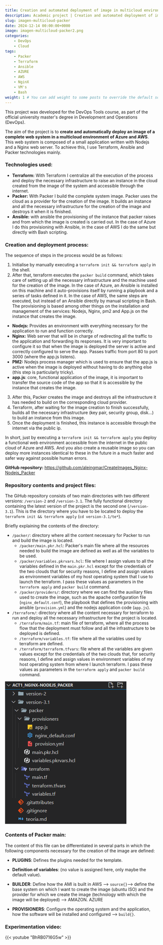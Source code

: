 ```yaml
---
title: Creation and automated deployment of image in multicloud environment.
description: Academic project | Creation and automated deployment of image in multicloud environment (Azure and AWS). Creation of web app image (Nodejs and NginX) using Packer, deployment of cloud infrastructure using Terraform and provisioning of the infrastructure with Ansible.
slug: imagen-multicloud-packer
date: 2024-12-14 00:00:00+0000
image: imagen-multicloud-packer2.png
categories:
    - DevOps
    - Cloud
tags:
    - Packer
    - Terraform
    - Ansible
    - AZURE
    - AWS
    - NginX
    - VM's
    - Bash
weight: 1 # You can add weight to some posts to override the default sorting (date descending)
---
```


This project was developed for the DevOps Tools course, as part of the official university master's degree in Development and Operations (DevOps).

The aim of the project is to **create and automatically deploy an image of a complete web system in a multicloud environment of Azure and AWS**. This web system is composed of a small application written with Nodejs and a Nginx web server. To achieve this, I use Terraform, Ansible and Packer technologies mainly. 

### Technologies used:

- **Terraform:** With Terraform I centralize all the execution of the process and deploy the necessary infrastructure to raise an instance in the cloud created from the image of the system and accessible through the internet. 
- **Packer:** With Packer I build the complete system image. Packer uses the cloud as a provider for the creation of the image. It builds an instance and all the necessary infrastructure for the creation of the image and destroys it when it is finished.
- **Ansible:** with ansible the provisioning of the instance that packer raises and from which the image is created is carried out. In the case of Azure I do this provisioning with Ansible, in the case of AWS I do the same but directly with Bash scripting.

### Creation and deployment process:

The sequence of steps in the process would be as follows: 
1. Initialise by manually executing a `terraform init && terraform apply` in the shell.
2. After that, terraform executes the `packer build` command, which takes care of setting up all the necessary infrastructure and the machine used for the creation of the image. In the case of Azure, an Ansible is installed on this machine and it auto-provisions itself by running a playbook and a series of tasks defined in it. In the case of AWS, the same steps are executed, but instead of an Ansible directly by manual scripting in Bash. The provisioning is based among other things on the installation and management of the services: Nodejs, Nginx, pm2 and App.js on the instance that creates the image.
- **Nodejs:** Provides an environment with everything necessary for the application to run and function correctly.
- **Nginx:** Web server that will be in charge of redirecting all the traffic to the application and forwarding its responses. It is very important to configure it so that when the image is deployed the server is active and correctly configured to serve the app. Passes traffic from port 80 to port 3000 (where the app.js listens).
- **PM2:** Nodejs process manager which is used to ensure that the app.js is active when the image is deployed without having to do anything else (this step is particularly tricky).
- **app.js**: core, functional application of the image, it is important to transfer the source code of the app so that it is accessible by the instance that creates the image.

3. After this, Packer creates the image and destroys all the infrastructure it has needed to build on the corresponding cloud provider. 
4. Terraform, after waiting for the image creation to finish successfully, builds all the necessary infrastructure (key pair, security group, disk...) to build an instance from this image.
5. Once the deployment is finished, this instance is accessible through the internet via the public ip.

In short, just by executing a `terraform init && terraform apply` you deploy a functional web environment accessible from the internet in the public cloud of Azure and AWS. And you also create a reusable image so you can deploy more instances identical to these in the future in a much faster and safer way against possible human errors.


**GitHub repository:** https://github.com/aleingmar/CreateImages_Nginx-Nodejs_Packer

### Repository contents and project files:

The GiHub repository consists of two main directories with two different versions: `/version-2` and `/version-3.1`.
The fully functional directory containing the latest version of the project is the second one (`/version-3.1`). This is the directory where you have to be located to deploy the `terraform init && terraform apply` (`cd version-3.1/te*`).


Briefly explaining the contents of the directory:
- `/packer/`: directory where all the content necessary for Packer to run and build the image is located.
    - `/packer/main.pkr.hcl`: Packer's main file where all the resources needed to build the image are defined as well as all the variables to be used.
    - `/packer/variables.pkrvars.hcl`: file where I assign values to all the variables defined in the `main.pkr.hcl` except for the credentials of the two clouds that for security reasons, I define and assign values as environment variables of my host operating system that I use to launch the terraform. I pass these values as parameters in the `terraform apply` and `packer build` command.
    - `/packer/providers/`: directory where we can find the auxiliary files used to create the image, such as the apache configuration file (`nginx_default.conf`), the playbook that defines the provisioning with ansible (`provision.yml`) and the nodejs application code (`app.js`). 
- `/terraform/`: directory where all the content necessary for terraform to run and deploy all the necessary infrastructure for the project is located.
    - `/terraform/main.tf`: main file of terraform, where all the process flow that the deployment must follow and all the infrastructure to be deployed is defined.
    - `/terraform/variables.tf`: file where all the variables used by terraform are defined.
    - `/terraform/terraform.tfvars`: file where all the variables are given values except for the credentials of the two clouds that, for security reasons, I define and assign values in environment variables of my host operating system from where I launch terraform. I pass these values as parameters in the `terraform apply` and `packer build` command.

![Directory content](ficheros.png)

### Contents of Packer main:

The content of this file can be differentiated in several parts in which the following components necessary for the creation of the image are defined:
- **PLUGINS**: Defines the plugins needed for the template.
- **Definition of variables**: (no value is assigned here, only maybe the default value).

- **BUILDER**: Define how the AMI is built in AWS --> `source{}`--> define the base system on which I want to create the image (ubuntu ISO) and the provider for which we create the image (technology with which the image will be deployed) --> AMAZON. AZURE
- **PROVISIONERS**: Configure the operating system and the application, how the software will be installed and configured --> `build{}`. 

### Experimentation video:

{{< youtube "BhRB0716G5w" >}}